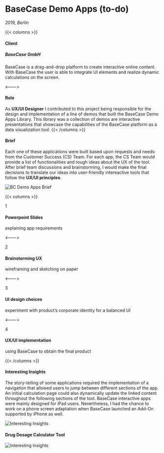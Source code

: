 # BaseCase Demo Apps (to-do)

_2019, Berlin_

{{< columns >}} <!-- begin columns block -->

#### Client

##### BaseCase GmbH

BaseCase is a drag-and-drop platform to create interactive online content. With BaseCase the user is able to integrate UI elements and realize dynamic calculations on the screen.

<---> <!-- magic separator, between columns -->

#### Role

As **UX/UI Designer** I contributed to this project being responsible for the design and implementation of a line of demos that built the BaseCase Demo Apps Library.
This library was a collection of demos are interactive presentations that showcase the capabilities of the BaseCase platform as a data visualization tool.
{{< /columns >}}

#### Brief

Each one of these applications were built based upon requests and needs from the Customer Success (CS) Team. For each app, the CS Team would provide a list of functionalities and rough ideas about the UX of the tool.
After brief team discussions and brainstorming, I would make the final decisions to translate our ideas into user-friendly intereactive tools that follow the **UX/UI principles**.

![BC Demo Apps Brief](/images/bc-demo-apps-brief.svg)

{{< columns >}} <!-- begin columns block -->

<div class="number-circle-wrap">
    <div class="number-circle">1</div>
</div>

#### Powerpoint Slides

explaining app requirements

<---> <!-- magic separator, between columns -->

<div class="number-circle-wrap">
    <div class="number-circle">2</div>
</div>

#### Brainstorming UX

wireframing and sketching on paper

<---> <!-- magic separator, between columns -->

<div class="number-circle-wrap">
    <div class="number-circle">3</div>
</div>

#### UI design choices

experiment with product’s corporate identity for a balanced UI

<---> <!-- magic separator, between columns -->

<div class="number-circle-wrap">
    <div class="number-circle">4</div>
</div>

#### UX/UI implementation

using BaseCase to obtain the final product

{{< /columns >}}

#### Interesting Insights

The story-telling of some applications required the implementation of a navigation that allowed users to jump between different sections of the app. An initial calculation page could also dynamically update the linked content throughout the following sections of the tool.
BaseCase interactive apps were mainly designed for iPad users. Nevertheless, I had the chance to work on a phone screen adaptation when BaseCase launched an Add-On supported by iPhone as well.

![Interesting Insights](/images/bc-demo-apps-interesting.svg)

#### Drug Dosage Calculator Tool

![Interesting Insights](/images/bc-demo-apps-ddc.svg)
